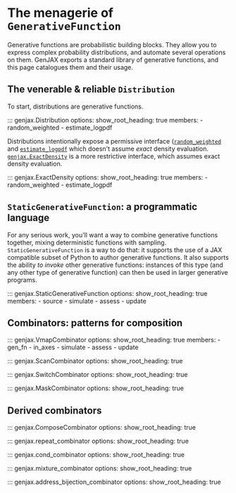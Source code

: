 # The menagerie of `GenerativeFunction`
Generative functions are probabilistic building blocks. They allow you to express complex probability distributions, and automate several operations on them. GenJAX exports a standard library of generative functions, and this page catalogues them and their usage.
## The venerable & reliable `Distribution`

To start, distributions are generative functions.

::: genjax.Distribution
    options:
        show_root_heading: true
        members:
          - random_weighted
          - estimate_logpdf

Distributions intentionally expose a permissive interface ([`random_weighted`](generative_functions.md#genjax.Distribution.random_weighted) and [`estimate_logpdf`](generative_functions.md#genjax.Distribution.estimate_logpdf) which doesn't assume _exact_ density evaluation. [`genjax.ExactDensity`](generative_functions.md#genjax.ExactDensity) is a more restrictive interface, which assumes exact density evaluation.

::: genjax.ExactDensity
    options:
        show_root_heading: true
        members:
          - random_weighted
          - estimate_logpdf

## `StaticGenerativeFunction`: a programmatic language

For any serious work, you'll want a way to combine generative functions together, mixing deterministic functions with sampling. `StaticGenerativeFunction` is a way to do that: it supports the use of a JAX compatible subset of Python to author generative functions. It also supports the ability _to invoke_ other generative functions: instances of this type (and any other type of generative function) can then be used in larger generative programs.

::: genjax.StaticGenerativeFunction
    options:
        show_root_heading: true
        members:
        - source
        - simulate
        - assess
        - update

## Combinators: patterns for composition

::: genjax.VmapCombinator
    options:
        show_root_heading: true
        members:
        - gen_fn
        - in_axes
        - simulate
        - assess
        - update

::: genjax.ScanCombinator
    options:
        show_root_heading: true

::: genjax.SwitchCombinator
    options:
        show_root_heading: true

::: genjax.MaskCombinator
    options:
        show_root_heading: true

## Derived combinators


::: genjax.ComposeCombinator
    options:
        show_root_heading: true

::: genjax.repeat_combinator
    options:
        show_root_heading: true

::: genjax.cond_combinator
    options:
        show_root_heading: true

::: genjax.mixture_combinator
    options:
        show_root_heading: true

::: genjax.address_bijection_combinator
    options:
        show_root_heading: true
